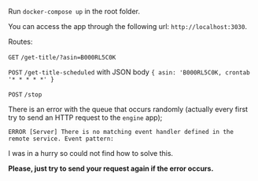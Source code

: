 Run `docker-compose up` in the root folder. 

You can access the app through the following url: `http://localhost:3030`.

Routes:

`GET` `/get-title/?asin=B000RL5C0K`

`POST` `/get-title-scheduled` with JSON body `{ asin: 'B000RL5C0K, crontab '* * * * *' }`

`POST` `/stop`

There is an error with the queue that occurs randomly (actually every first try to send an HTTP request to the `engine` app);

`ERROR [Server] There is no matching event handler defined in the remote service. Event pattern:`

I was in a hurry so could not find how to solve this.

<strong>Please, just try to send your request again if the error occurs.</strong>
